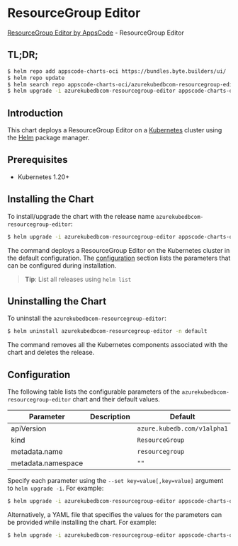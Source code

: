 # ResourceGroup Editor

[ResourceGroup Editor by AppsCode](https://appscode.com) - ResourceGroup Editor

## TL;DR;

```bash
$ helm repo add appscode-charts-oci https://bundles.byte.builders/ui/
$ helm repo update
$ helm search repo appscode-charts-oci/azurekubedbcom-resourcegroup-editor --version=v0.10.0
$ helm upgrade -i azurekubedbcom-resourcegroup-editor appscode-charts-oci/azurekubedbcom-resourcegroup-editor -n default --create-namespace --version=v0.10.0
```

## Introduction

This chart deploys a ResourceGroup Editor on a [Kubernetes](http://kubernetes.io) cluster using the [Helm](https://helm.sh) package manager.

## Prerequisites

- Kubernetes 1.20+

## Installing the Chart

To install/upgrade the chart with the release name `azurekubedbcom-resourcegroup-editor`:

```bash
$ helm upgrade -i azurekubedbcom-resourcegroup-editor appscode-charts-oci/azurekubedbcom-resourcegroup-editor -n default --create-namespace --version=v0.10.0
```

The command deploys a ResourceGroup Editor on the Kubernetes cluster in the default configuration. The [configuration](#configuration) section lists the parameters that can be configured during installation.

> **Tip**: List all releases using `helm list`

## Uninstalling the Chart

To uninstall the `azurekubedbcom-resourcegroup-editor`:

```bash
$ helm uninstall azurekubedbcom-resourcegroup-editor -n default
```

The command removes all the Kubernetes components associated with the chart and deletes the release.

## Configuration

The following table lists the configurable parameters of the `azurekubedbcom-resourcegroup-editor` chart and their default values.

|     Parameter      | Description |                Default                 |
|--------------------|-------------|----------------------------------------|
| apiVersion         |             | <code>azure.kubedb.com/v1alpha1</code> |
| kind               |             | <code>ResourceGroup</code>             |
| metadata.name      |             | <code>resourcegroup</code>             |
| metadata.namespace |             | <code>""</code>                        |


Specify each parameter using the `--set key=value[,key=value]` argument to `helm upgrade -i`. For example:

```bash
$ helm upgrade -i azurekubedbcom-resourcegroup-editor appscode-charts-oci/azurekubedbcom-resourcegroup-editor -n default --create-namespace --version=v0.10.0 --set apiVersion=azure.kubedb.com/v1alpha1
```

Alternatively, a YAML file that specifies the values for the parameters can be provided while
installing the chart. For example:

```bash
$ helm upgrade -i azurekubedbcom-resourcegroup-editor appscode-charts-oci/azurekubedbcom-resourcegroup-editor -n default --create-namespace --version=v0.10.0 --values values.yaml
```
